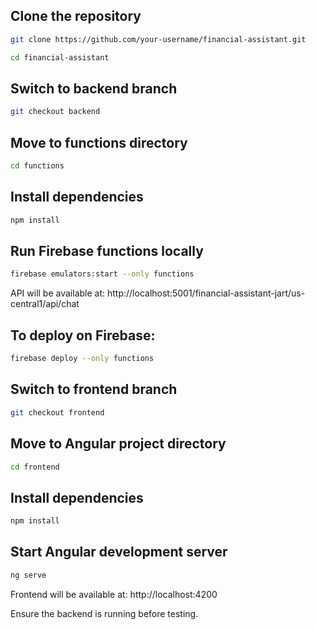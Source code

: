 ## Clone the repository
```bash
git clone https://github.com/your-username/financial-assistant.git
```

```bash
cd financial-assistant
```

## Switch to backend branch
```bash
git checkout backend
```

## Move to functions directory
```bash
cd functions
```

## Install dependencies
```bash
npm install
```

## Run Firebase functions locally
```bash
firebase emulators:start --only functions
```

API will be available at: http://localhost:5001/financial-assistant-jart/us-central1/api/chat

## To deploy on Firebase:
```bash
firebase deploy --only functions
```

## Switch to frontend branch
```bash
git checkout frontend
```

## Move to Angular project directory
```bash
cd frontend
```

## Install dependencies
```bash
npm install
```

## Start Angular development server
```bash
ng serve
```

Frontend will be available at: http://localhost:4200

Ensure the backend is running before testing.
